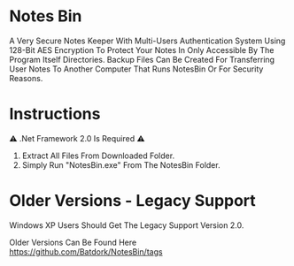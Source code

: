 # Notes Bin
A Very Secure Notes Keeper With Multi-Users Authentication System Using 128-Bit AES Encryption To Protect Your Notes In Only Accessible By The Program Itself Directories. Backup Files Can Be Created For Transferring User Notes To Another Computer That Runs NotesBin Or For Security Reasons.

# Instructions
⚠️ .Net Framework 2.0 Is Required ⚠️
1) Extract All Files From Downloaded Folder.     
2) Simply Run "NotesBin.exe" From The NotesBin Folder.

# Older Versions - Legacy Support
Windows XP Users Should Get The Legacy Support Version 2.0.

Older Versions Can Be Found Here 
https://github.com/Batdork/NotesBin/tags
